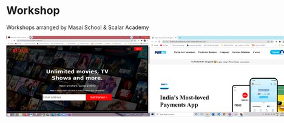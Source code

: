 # Workshop

Workshops arranged by Masai School &amp; Scalar Academy

<div style="display:flex">
<img style="width:75%;" src="Workshop-NetFlix/Screenshot-Netflix.png" />
<img style="width:75%;" src="Workshop-PayTM/Screenshot-Paytm.png" />
<img style="width:75%;" src="Workshop-Tinder/Screenshot-Tinder.png" />
</div>
